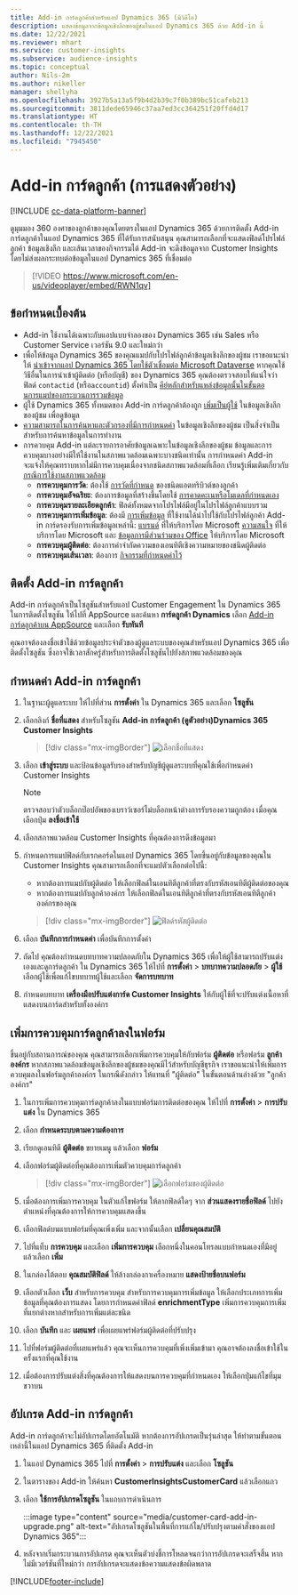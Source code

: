 ```yaml
---
title: Add-in การ์ดลูกค้าสำหรับแอป Dynamics 365 (มีวิดีโอ)
description: แสดงข้อมูลจากข้อมูลเชิงลึกของผู้ชมในแอป Dynamics 365 ด้วย Add-in นี้
ms.date: 12/22/2021
ms.reviewer: mhart
ms.service: customer-insights
ms.subservice: audience-insights
ms.topic: conceptual
author: Nils-2m
ms.author: nikeller
manager: shellyha
ms.openlocfilehash: 3927b5a13a5f9b4d2b39c7f0b389bc51cafeb213
ms.sourcegitcommit: 3811dede65946c37aa7ed3cc364251f20ffd4d17
ms.translationtype: HT
ms.contentlocale: th-TH
ms.lasthandoff: 12/22/2021
ms.locfileid: "7945450"
---
```

# <a name="customer-card-add-in-preview"></a>Add-in การ์ดลูกค้า (การแสดงตัวอย่าง)

[!INCLUDE [cc-data-platform-banner](../includes/cc-data-platform-banner.md)]

ดูมุมมอง 360 องศาของลูกค้าของคุณโดยตรงในแอป Dynamics 365 ด้วยการติดตั้ง Add-in การ์ดลูกค้าในแอป Dynamics 365 ที่ได้รับการสนับสนุน คุณสามารถเลือกที่จะแสดงฟิลด์โปรไฟล์ลูกค้า ข้อมูลเชิงลึก และเส้นเวลาของกิจกรรมได้ Add-in จะดึงข้อมูลจาก Customer Insights โดยไม่ส่งผลกระทบต่อข้อมูลในแอป Dynamics 365 ที่เชื่อมต่อ

> [!VIDEO https://www.microsoft.com/en-us/videoplayer/embed/RWN1qv]

## <a name="prerequisites"></a>ข้อกำหนดเบื้องต้น

- Add-in ใช้งานได้เฉพาะกับแอปแบบจำลองของ Dynamics 365 เช่น Sales หรือ Customer Service เวอร์ชัน 9.0 และใหม่กว่า
- เพื่อให้ข้อมูล Dynamics 365 ของคุณแมปกับโปรไฟล์ลูกค้าข้อมูลเชิงลึกของผู้ชม เราขอแนะนำให้ [นำเข้าจากแอป Dynamics 365 โดยใช้ตัวเชื่อมต่อ Microsoft Dataverse](connect-power-query.md) หากคุณใช้วิธีอื่นในการนำเข้าผู้ติดต่อ (หรือบัญชี) ของ Dynamics 365 คุณต้องตรวจสอบให้แน่ใจว่าฟิลด์ `contactid` (หรือ`accountid`) ตั้งค่าเป็น [คีย์หลักสำหรับแหล่งข้อมูลนั้นในขั้นตอนการแมปของกระบวนการรวมข้อมูล](map-entities.md#select-primary-key-and-semantic-type-for-attributes) 
- ผู้ใช้ Dynamics 365 ทั้งหมดของ Add-in การ์ดลูกค้าต้องถูก [เพิ่มเป็นผู้ใช้](permissions.md) ในข้อมูลเชิงลึกของผู้ชม เพื่อดูข้อมูล
- [ความสามารถในการค้นหาและตัวกรองที่มีการกำหนดค่า](search-filter-index.md) ในข้อมูลเชิงลึกของผู้ชม เป็นสิ่งจำเป็นสำหรับการค้นหาข้อมูลในการทำงาน
- การควบคุม Add-in แต่ละรายการอาศัยข้อมูลเฉพาะในข้อมูลเชิงลึกของผู้ชม ข้อมูลและการควบคุมบางอย่างมีให้ใช้งานในสภาพแวดล้อมเฉพาะบางชนิดเท่านั้น การกำหนดค่า Add-in จะแจ้งให้คุณทราบหากไม่มีการควบคุมเนื่องจากชนิดสภาพแวดล้อมที่เลือก เรียนรู้เพิ่มเติมเกี่ยวกับ [กรณีการใช้งานสภาพแวดล้อม](work-with-business-accounts.md)
  - **การควบคุมการวัด**: ต้องใช้ [การวัดที่กำหนด](measures.md) ของชนิดแอตทริบิวต์ของลูกค้า
  - **การควบคุมอัจฉริยะ**: ต้องการข้อมูลที่สร้างขึ้นโดยใช้ [การคาดคะเนหรือโมเดลที่กำหนดเอง](predictions-overview.md)
  - **การควบคุมรายละเอียดลูกค้า**: ฟิลด์ทั้งหมดจากโปรไฟล์มีอยู่ในโปรไฟล์ลูกค้าแบบรวม
  - **การควบคุมการเพิ่มข้อมูล**: ต้องมี [การเพิ่มข้อมูล](enrichment-hub.md) ที่ใช้งานได้นำไปใช้กับโปรไฟล์ลูกค้า Add-in การ์ดรองรับการเพิ่มข้อมูลเหล่านี้: [แบรนด์](enrichment-microsoft.md) ที่ให้บริการโดย Microsoft [ความสนใจ](enrichment-microsoft.md) ที่ให้บริการโดย Microsoft และ [ข้อมูลการมีส่วนร่วมของ Office](enrichment-office.md) ให้บริการโดย Microsoft
  - **การควบคุมผู้ติดต่อ**: ต้องการคำจำกัดความของเอนทิตีเชิงความหมายของชนิดผู้ติดต่อ
  - **การควบคุมเส้นเวลา**: ต้องการ [กิจกรรมที่กำหนดค่าไว้](activities.md)

## <a name="install-the-customer-card-add-in"></a>ติดตั้ง Add-in การ์ดลูกค้า

Add-in การ์ดลูกค้าเป็นโซลูชันสำหรับแอป Customer Engagement ใน Dynamics 365 ในการติดตั้งโซลูชัน ให้ไปที่ AppSource และค้นหา **การ์ดลูกค้า Dynamics** เลือก [Add-in การ์ดลูกค้าบน AppSource](https://appsource.microsoft.com/product/dynamics-365/mscrm.dynamics_365_customer_insights_customer_card_addin?tab=Overview) และเลือก **รับทันที**

คุณอาจต้องลงชื่อเข้าใช้ด้วยข้อมูลประจำตัวของผู้ดูแลระบบของคุณสำหรับแอป Dynamics 365 เพื่อติดตั้งโซลูชัน ซึ่งอาจใช้เวลาสักครู่สำหรับการติดตั้งโซลูชันไปยังสภาพแวดล้อมของคุณ

## <a name="configure-the-customer-card-add-in"></a>กำหนดค่า Add-in การ์ดลูกค้า

1. ในฐานะผู้ดูแลระบบ ให้ไปที่ส่วน **การตั้งค่า** ใน Dynamics 365 และเลือก **โซลูชัน**

1. เลือกลิงก์ **ชื่อที่แสดง** สำหรับโซลูชัน **Add-in การ์ดลูกค้า (ดูตัวอย่าง)Dynamics 365 Customer Insights**

   > [!div class="mx-imgBorder"]
   > ![เลือกชื่อที่แสดง](media/select-display-name.png "เลือกชื่อที่แสดง")

1. เลือก **เข้าสู่ระบบ** และป้อนข้อมูลรับรองสำหรับบัญชีผู้ดูแลระบบที่คุณใช้เพื่อกำหนดค่า Customer Insights

   > [!NOTE]
   > ตรวจสอบว่าตัวบล็อกป๊อปอัพของเบราว์เซอร์ไม่บล็อกหน้าต่างการรับรองความถูกต้อง เมื่อคุณเลือกปุ่ม **ลงชื่อเข้าใช้**

1. เลือกสภาพแวดล้อม Customer Insights ที่คุณต้องการดึงข้อมูลมา

1. กำหนดการแมปฟิลด์กับเรกคอร์ดในแอป Dynamics 365 โดยขึ้นอยู่กับข้อมูลของคุณใน Customer Insights คุณสามารถเลือกที่จะแมปตัวเลือกต่อไปนี้:
   - หากต้องการแมปกับผู้ติดต่อ ให้เลือกฟิลด์ในเอนทิตีลูกค้าที่ตรงกับรหัสเอนทิตีผู้ติดต่อของคุณ
   - หากต้องการแมปกับลูกค้าองค์กร ให้เลือกฟิลด์ในเอนทิตีลูกค้าที่ตรงกับรหัสเอนทิตีลูกค้าองค์กรของคุณ

   > [!div class="mx-imgBorder"]
   > ![ฟิลด์รหัสผู้ติดต่อ](media/contact-id-field.png "ฟิลด์รหัสผู้ติดต่อ")

1. เลือก **บันทึกการกำหนดค่า** เพื่อบันทึกการตั้งค่า

1. ถัดไป คุณต้องกำหนดบทบาทความปลอดภัยใน Dynamics 365 เพื่อให้ผู้ใช้สามารถปรับแต่งเองและดูการ์ดลูกค้า ใน Dynamics 365 ให้ไปที่ **การตั้งค่า** > **บทบาทความปลอดภัย** > **ผู้ใช้** เลือกผู้ใช้เพื่อแก้ไขบทบาทผู้ใช้และเลือก **จัดการบทบาท**

1. กำหนดบทบาท **เครื่องมือปรับแต่งการ์ด Customer Insights** ให้กับผู้ใช้ที่จะปรับแต่งเนื้อหาที่แสดงบนการ์ดสำหรับทั้งองค์กร

## <a name="add-customer-card-controls-to-forms"></a>เพิ่มการควบคุมการ์ดลูกค้าลงในฟอร์ม

ขึ้นอยู่กับสถานการณ์ของคุณ คุณสามารถเลือกเพิ่มการควบคุมให้กับฟอร์ม **ผู้ติดต่อ** หรือฟอร์ม **ลูกค้าองค์กร** หากสภาพแวดล้อมข้อมูลเชิงลึกของผู้ชมของคุณมีไว้สำหรับบัญชีธุรกิจ เราขอแนะนำให้เพิ่มการควบคุมลงในฟอร์มลูกค้าองค์กร ในกรณีดังกล่าว ให้แทนที่ "ผู้ติดต่อ" ในขั้นตอนด้านล่างด้วย "ลูกค้าองค์กร"

1. ในการเพิ่มการควบคุมการ์ดลูกค้าลงในแบบฟอร์มการติดต่อของคุณ ให้ไปที่ **การตั้งค่า** > **การปรับแต่ง** ใน Dynamics 365

1. เลือก **กำหนดระบบตามความต้องการ**

1. เรียกดูเอนทิตี **ผู้ติดต่อ** ขยายเมนู แล้วเลือก **ฟอร์ม**

1. เลือกฟอร์มผู้ติดต่อที่คุณต้องการเพิ่มตัวควบคุมการ์ดลูกค้า

    > [!div class="mx-imgBorder"]
    > ![เลือกฟอร์มของผู้ติดต่อ](media/contact-active-forms.png "เลือกฟอร์มของผู้ติดต่อ")

1. เมื่อต้องการเพิ่มการควบคุม ในตัวแก้ไขฟอร์ม ให้ลากฟิลด์ใดๆ จาก **ส่วนแสดงรายชื่อฟิลด์** ไปยังตำแหน่งที่คุณต้องการให้การควบคุมแสดงขึ้น

1. เลือกฟิลด์บนแบบฟอร์มที่คุณเพิ่งเพิ่ม และจากนั้นเลือก **เปลี่ยนคุณสมบัติ**

1. ไปที่แท็บ **การควบคุม** และเลือก **เพิ่มการควบคุม** เลือกหนึ่งในคอนโทรลแบบกำหนดเองที่มีอยู่ แล้วเลือก **เพิ่ม**

1. ในกล่องโต้ตอบ **คุณสมบัติฟิลด์** ให้ล้างกล่องกาเครื่องหมาย **แสดงป้ายชื่อบนฟอร์ม**

1. เลือกตัวเลือก **เว็บ** สำหรับการควบคุม สำหรับการควบคุมการเพิ่มข้อมูล ให้เลือกประเภทการเพิ่มข้อมูลที่คุณต้องการแสดง โดยการกำหนดค่าฟิลด์ **enrichmentType** เพิ่มการควบคุมการเพิ่มที่แยกต่างหากสำหรับการเพิ่มแต่ละชนิด

1. เลือก **บันทึก** และ **เผยแพร่** เพื่อเผยแพร่ฟอร์มผู้ติดต่อที่ปรับปรุง

1. ไปที่ฟอร์มผู้ติดต่อที่เผยแพร่แล้ว คุณจะเห็นการควบคุมที่เพิ่งเพิ่มเข้ามา คุณอาจต้องลงชื่อเข้าใช้ในครั้งแรกที่คุณใช้งาน

1. เมื่อต้องการปรับแต่งสิ่งที่คุณต้องการให้แสดงบนการควบคุมที่กำหนดเอง ให้เลือกปุ่มแก้ไขที่มุมขวาบน

## <a name="upgrade-customer-card-add-in"></a>อัปเกรด Add-in การ์ดลูกค้า

Add-in การ์ดลูกค้าจะไม่อัปเกรดโดยอัตโนมัติ หากต้องการอัปเกรดเป็นรุ่นล่าสุด ให้ทำตามขั้นตอนเหล่านี้ในแอป Dynamics 365 ที่ติดตั้ง Add-in

1. ในแอป Dynamics 365 ไปที่ **การตั้งค่า** > **การปรับแต่ง** และเลือก **โซลูชัน**

1. ในตารางของ Add-in ให้ค้นหา **CustomerInsightsCustomerCard** แล้วเลือกแถว

1. เลือก **ใช้การอัปเกรดโซลูชัน** ในแถบการดำเนินการ

   :::image type="content" source="media/customer-card-add-in-upgrade.png" alt-text="อัปเกรดโซลูชันในพื้นที่การแก้ไข/ปรับปรุงตามคำสั่งของแอป Dynamics 365":::

1. หลังจากเริ่มกระบวนการอัปเกรด คุณจะเห็นตัวบ่งชี้การโหลดจนกว่าการอัปเกรดจะเสร็จสิ้น หากไม่มีเวอร์ชันที่ใหม่กว่า การอัปเกรดจะแสดงข้อความแสดงข้อผิดพลาด


[!INCLUDE[footer-include](../includes/footer-banner.md)]

